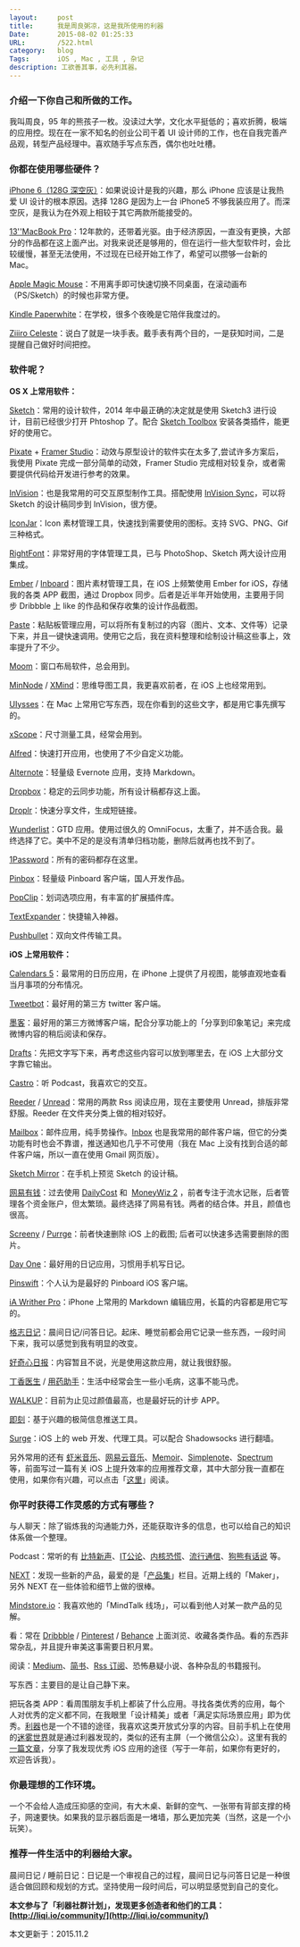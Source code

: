 ```yaml
---
layout:		post
title:		我是周良粥凉，这是我所使用的利器
Date:		2015-08-02 01:25:33
URL:		/522.html
category:	blog
Tags:		iOS , Mac , 工具 , 杂记
description: 工欲善其事，必先利其器。
---
```







### 介绍一下你自己和所做的工作。

我叫周良，95 年的熊孩子一枚。没读过大学，文化水平挺低的；喜欢折腾，极端的应用控。现在在一家不知名的创业公司干着 UI 设计师的工作，也在自我完善产品观，转型产品经理中。喜欢随手写点东西，偶尔也吐吐槽。

### 你都在使用哪些硬件？

[iPhone 6（128G 深空灰）](http://www.apple.com/cn/iphone-6/)：如果说设计是我的兴趣，那么 iPhone 应该是让我热爱 UI 设计的根本原因。选择 128G 是因为上一台 iPhone5 不够我装应用了。而深空灰，是我认为在外观上相较于其它两款所能接受的。

[13''MacBook Pro](http://www.apple.com/cn/macbook-pro/)：12年款的，还带着光驱。由于经济原因，一直没有更换，大部分的作品都在这上面产出。对我来说还是够用的，但在运行一些大型软件时，会比较缓慢，甚至无法使用，不过现在已经开始工作了，希望可以攒够一台新的 Mac。

[Apple Magic Mouse](https://www.apple.com/cn/magicmouse/)：不用离手即可快速切换不同桌面，在滚动画布（PS/Sketch）的时候也非常方便。

[Kindle Paperwhite](http://www.amazon.com/Kindle-Paperwhite-Ereader/dp/B00AWH595M)：在学校，很多个夜晚是它陪伴我度过的。

[Ziiiro Celeste](http://www.ziiiro.com/shop/celeste-black-mono/)：说白了就是一块手表。戴手表有两个目的，一是获知时间，二是提醒自己做好时间把控。

### 软件呢？

**OS X 上常用软件：**

[Sketch](http://bohemiancoding.com/sketch/)：常用的设计软件，2014 年中最正确的决定就是使用 Sketch3 进行设计，目前已经很少打开 Phtoshop 了。配合 [Sketch Toolbox](http://sketchtoolbox.com/) 安装各类插件，能更好的使用它。

[Pixate](http://www.pixate.com/) + [Framer Studio](http://framerjs.com/)：动效与原型设计的软件实在太多了,尝试许多方案后，我使用 Pixate 完成一部分简单的动效，Framer Studio 完成相对较复杂，或者需要提供代码给开发进行参考的效果。

[InVision](http://www.invisionapp.com/)：也是我常用的可交互原型制作工具。搭配使用 [InVision Sync](http://www.invisionapp.com/new-features/22/invision-sync-10)，可以将 Sketch 的设计稿同步到 InVision，很方便。

[IconJar](http://geticonjar.com/)：Icon 素材管理工具，快速找到需要使用的图标。支持 SVG、PNG、Gif 三种格式。

[RightFont](http://rightfontapp.com/)：非常好用的字体管理工具，已与 PhotoShop、Sketch 两大设计应用集成。

[Ember](http://realmacsoftware.com/ember/) / [Inboard](http://inboardapp.com/)：图片素材管理工具，在 iOS 上频繁使用 Ember for iOS，存储我的各类 APP 截图，通过 Dropbox 同步。后者是近半年开始使用，主要用于同步 Dribbble 上 like 的作品和保存收集的设计作品截图。

[Paste](http://pasteapp.me/)：粘贴板管理应用，可以将所有复制过的内容（图片、文本、文件等）记录下来，并且一键快速调用。使用它之后，我在资料整理和绘制设计稿这些事上，效率提升了不少。

[Moom](http://manytricks.com/moom/)：窗口布局软件，总会用到。

[MinNode](https://mindnode.com/) / [XMind](http://www.xmind.net/)：思维导图工具，我更喜欢前者，在 iOS 上也经常用到。

[UIysses](http://www.ulyssesapp.com/)：在 Mac 上常用它写东西，现在你看到的这些文字，都是用它事先撰写的。

[xScope](http://xscopeapp.com/)：尺寸测量工具，经常会用到。

[Alfred](http://www.alfredapp.com/)：快速打开应用，也使用了不少自定义功能。

[Alternote](http://alternoteapp.com/)：轻量级 Evernote 应用，支持 Markdown。

[Dropbox](https://www.dropbox.com/)：稳定的云同步功能，所有设计稿都存这上面。

[Droplr](http://droplr.com)：快速分享文件，生成短链接。

[Wunderlist](https://www.wunderlist.com/)：GTD 应用。使用过很久的 OmniFocus，太重了，并不适合我。最终选择了它。美中不足的是没有清单归档功能，删除后就再也找不到了。

[1Password](https://agilebits.com/onepassword)：所有的密码都存在这里。

[Pinbox](http://pinbox.in/)：轻量级 Pinboard 客户端，国人开发作品。

[PopClip](https://pilotmoon.com/popclip/)：划词选项应用，有丰富的扩展插件库。

[TextExpander](http://smilesoftware.com/TextExpander/index.html)：快捷输入神器。

[Pushbullet](https://www.pushbullet.com/)：双向文件传输工具。

**iOS 上常用软件：**

[Calendars 5](https://readdle.com/products/calendars5)：最常用的日历应用，在 iPhone 上提供了月视图，能够直观地查看当月事项的分布情况。

[Tweetbot](http://tapbots.com/tweetbot/)：最好用的第三方 twitter 客户端。

[墨客](http://www.moke.com/moke/)：最好用的第三方微博客户端，配合分享功能上的「分享到印象笔记」来完成微博内容的稍后阅读和保存。

[Drafts](http://agiletortoise.com/drafts/)：先把文字写下来，再考虑这些内容可以放到哪里去，在 iOS 上大部分文字靠它输出。

[Castro](http://castro.fm/)：听 Podcast，我喜欢它的交互。

[Reeder](http://reederapp.com/) / [Unread](http://supertop.co/unread/)：常用的两款 Rss 阅读应用，现在主要使用 Unread，排版非常舒服。Reeder 在文件夹分类上做的相对较好。

[Mailbox](http://www.mailboxapp.com/)：邮件应用，纯手势操作。[Inbox](http://www.google.com/inbox/) 也是我常用的邮件客户端，但它的分类功能有时也会不靠谱，推送通知也几乎不可使用（我在 Mac 上没有找到合适的邮件客户端，所以一直在使用 Gmail 网页版）。

[Sketch Mirror](https://itunes.apple.com/us/app/sketch-mirror/id677296955)：在手机上预览 Sketch 的设计稿。

[网易有钱](http://qian.mail.163.com/)：过去使用 [DailyCost](http://dailycost.com/) 和  [MoneyWiz 2](http://moneywizapp.com/) ，前者专注于流水记账，后者管理各个资金账户，但太繁琐。最终选择了网易有钱。两者的结合体。并且，颜值也很高。

[Screeny](https://itunes.apple.com/us/app/screeny-delete-screenshots/id941121450) / [Purrge](https://itunes.apple.com/cn/app/purrge/id944628930)：前者快速删除 iOS 上的截图; 后者可以快速多选需要删除的图片。

[Day One](http://dayoneapp.com/)：最好用的日记应用，习惯用手机写日记。

[Pinswift](http://pinswiftapp.com/)：个人认为是最好的 Pinboard iOS 客户端。

[iA Writher Pro](https://www.google.com/url?sa=t&amp;rct=j&amp;q=&amp;esrc=s&amp;source=web&amp;cd=5&amp;cad=rja&amp;uact=8&amp;ved=0CDkQFjAEahUKEwiHp-CT64XHAhUSlIgKHR9TB8k&amp;url=https%3A%2F%2Fitunes.apple.com%2Fus%2Fapp%2Fia-writer-pro%2Fid775737172%3Fmt%3D8&amp;ei=q6i7VcelM5KoogSfpp3IDA&amp;usg=AFQjCNFCygRJW9APzOocLsWg9dpVi8w3bg&amp;sig2=0kQN2aqefwQuvfjpON07yg)：iPhone 上常用的 Markdown 编辑应用，长篇的内容都是用它写的。

[格志日记](http://griddiaryapp.com/zh/)：晨间日记/问答日记。起床、睡觉前都会用它记录一些东西，一段时间下来，我可以感觉到我有明显的改变。

[好奇心日报](http://www.qdaily.com/display/homes/aboutus.html)：内容暂且不说，光是使用这款应用，就让我很舒服。

[丁香医生](https://itunes.apple.com/us/app/ding-xiang-yi-sheng-zhi-xin/id521635095) / [用药助手](https://itunes.apple.com/us/app/yong-yao-zhu-shou-bu-zhi-shi/id540999305)：生活中经常会生一些小毛病，这事不能马虎。

[WALKUP](http://www.walkup.cc/)：目前为止见过颜值最高，也是最好玩的计步 APP。

[即刻](http://www.ruguoapp.com/)：基于兴趣的极简信息推送工具。

[Surge](https://itunes.apple.com/us/app/surge-web-developer-tool-proxy/id1040100637)：iOS 上的 web 开发、代理工具。可以配合 Shadowsocks 进行翻墙。

另外常用的还有 [虾米音乐](http://www.xiami.com/apps/mobile)、[网易云音乐](http://music.163.com/#/download)、[Memoir](https://www.yourmemoir.com/)、[Simplenote](http://simplenote.com/)、[Spectrum](https://itunes.apple.com/us/app/spectrum-for-ios/id662891502) 等，前面写过一篇有关 iOS 上提升效率的应用推荐文章，其中大部分我一直都在使用，如果你有兴趣，可以点击「[这里](http://www.jianshu.com/p/8e640023e875)」阅读。

### 你平时获得工作灵感的方式有哪些？

与人聊天：除了锻炼我的沟通能力外，还能获取许多的信息，也可以给自己的知识体系做一个整理。

Podcast：常听的有 [比特新声](http://www.bitvoice.xyz/)、[IT公论](https://ipn.li/itgonglun/)、[内核恐慌](https://ipn.li/kernelpanic/)、[流行通信](https://ipn.li/popdispatch/)、[狗熊有话说](https://itunes.apple.com/us/podcast/gou-xiong-you-hua-shuo/id544563053) 等。

[NEXT](http://next.36kr.com/)：发现一些新的产品，最爱的是「[产品集](http://next.36kr.com/posts/collections)」栏目。近期上线的「Maker」，另外 NEXT 在一些体验和细节上做的很棒。

[Mindstore.io](http://mindstore.io/)：我喜欢他的「MindTalk 线场」，可以看到他人对某一款产品的见解。

看：常在 [Dribbble](https://dribbble.com/) / [Pinterest](https://www.pinterest.com/) / [Behance](https://www.behance.net/) 上面浏览、收藏各类作品。看的东西非常杂乱，并且提升审美这事需要日积月累。

阅读：[Medium](https://medium.com/)、[简书](http://jianshu.com/)、[Rss 订阅](http://feedly.com/)、恐怖悬疑小说、各种杂乱的书籍报刊。

写东西：主要目的是让自己静下来。

把玩各类 APP：看周围朋友手机上都装了什么应用。寻找各类优秀的应用，每个人对优秀的定义都不同，在我眼里「设计精美」或者「满足实际场景应用」即为优秀。[利器](https://liqi.io/)也是一个不错的途径，我喜欢这类开放式分享的内容。目前手机上在使用的[迷雾世界](https://itunes.apple.com/cn/app/shi-jie-mi-wu/id505367096)就是通过利器发现的，类似的还有主屏（一个微信公众）。这里有我的[一篇文章](http://zhuanlan.zhihu.com/appleplus/20122008)，分享了我发现优秀 iOS 应用的途径（写于一年前，如果你有更好的，欢迎告诉我）。

### 你最理想的工作环境。

一个不会给人造成压抑感的空间，有大木桌、新鲜的空气、一张带有背部支撑的椅子，网速要快。如果我的显示器后面是一堵墙，那么更加完美（当然，这是一个小玩笑）。

### 推荐一件生活中的利器给大家。

晨间日记 / 睡前日记：日记是一个审视自己的过程，晨间日记与问答日记是一种很适合做回顾和规划的方式。坚持使用一段时间后，可以明显感觉到自己的变化。

**本文参与了「利器社群计划」，发现更多创造者和他们的工具：[http://liqi.io/community/](http://liqi.io/community/)**

本文更新于：2015.11.2
